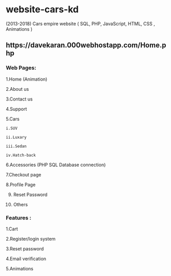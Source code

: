 # website-cars-kd
(2013-2018)
Cars empire website ( SQL, PHP, JavaScript, HTML, CSS , Animations )
<h2>https://davekaran.000webhostapp.com/Home.php</h2>
<h3>Web Pages:</h3>

1.Home  (Animation)

2.About us

3.Contact us

4.Support

5.Cars
  
    i.SUV
  
    ii.Luxary
  
    iii.Sedan
  
    iv.Hatch-back


6.Accessories (PHP SQL Database connection)

7.Checkout page

8.Profile Page

9. Reset Password 

10. Others
<h3>Features :</h3> 

1.Cart

2.Register/login system

3.Reset password

4.Email verification

5.Animations

